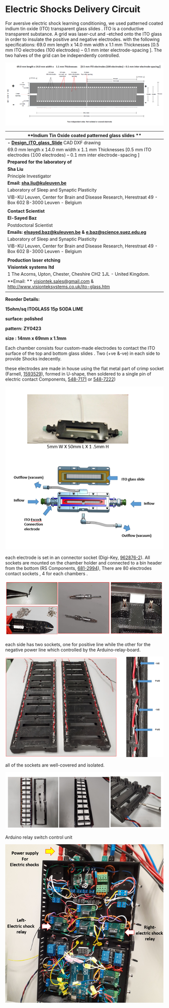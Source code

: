 # **Electric Shocks Delivery Circuit**



For aversive electric shock learning conditioning, we used patterned coated indium tin oxide (ITO) transparent glass slides . ITO is a conductive transparent substance. A grid was laser-cut and -etched onto the ITO glass in order to insulate the positive and negative electrodes.  with the following specifications: 69.0 mm length x 14.0 mm width x 1.1 mm Thicknesses [0.5 mm ITO electrodes (100 electrodes) – 0.1 mm inter electrode-spacing ]. The two halves of the grid can be independently controlled. 



![ITO-slide-design.PNG](assets/Images/ITO-slide-design.PNG)

| **Indium Tin Oxide coated patterned glass slides ** |
| ---------------------------------------- |
| **- [Design_ITO_glass_Slide](../src/ElectricShock)** CAD DXF drawing |
| 69.0 mm length x 14.0 mm width x 1.1 mm Thicknesses [0.5 mm ITO electrodes (100 electrodes) – 0.1 mm inter electrode-spacing ] |
| **Prepared for the  laboratory of**      |
| **Sha Liu**                              |
| Principle Investigator                   |
| **Email:  [sha.liu@kuleuven.be](mailto:sha.liu@kuleuven.be)** |
| Laboratory of Sleep and Synaptic Plasticity |
| VIB-KU Leuven, Center for Brain and Disease Research, Herestraat 49 - Box 602 B-3000 Leuven - Belgium |
|                                          |
| **Contact Scientist**                    |
| **El-Sayed Baz**                         |
| Postdoctoral Scientist                   |
| **Emails: [elsayed.baz@kuleuven.be](mailto:elsayed.baz@kuleuven.be)      &   [e.baz@science.suez.edu.eg](mailto:e.baz@science.suez.edu.eg)** |
| Laboratory of Sleep and Synaptic Plasticity |
| VIB-KU Leuven, Center for Brain and Disease Research, Herestraat 49 - Box 602 B-3000 Leuven - Belgium |
|                                          |
| **Production laser etching**             |
| **Visiontek systems ltd**                |
| 1 The Acorns, Upton,  Chester,  Cheshire CH2 1JL - United Kingdom. |
| **Email:   **  [visiontek.sales@gmail.com](mailto:visiontek.sales@gmail.com)               & http://www.visionteksystems.co.uk/ito-glass.htm |
|                                          |

**Reorder Details:** 

**15ohm/sq ITOGLASS 15p SODA LIME**

**surface: polished**

**pattern: ZY0423**

**size : 14mm x 69mm x 1.1mm**



Each chamber consists four custom-made  electrodes to contact the ITO surface of the top and bottom glass slides . Two (+ve &-ve) in each side to provide Shocks indecently. 

these electrodes are made in house using the flat metal part of crimp socket  (Farnell, [1593529](https://be.farnell.com/multicomp/2226tg/crimp-terminal-24-28awg/dp/1593529?ost=1593529)), formed in U-shape, then soldered to  a single pin of electric contact  Components, [548-7171](https://benl.rs-online.com/web/p/pcb-headers/5487171) or  [548-7222](https://benl.rs-online.com/web/p/pcb-headers/5487222))

![IDOC-Chamber.PNG](assets/Images/IDOC-Chamber.PNG)



each electrode is set in an connector socket (Digi-Key, [962876-2](https://www.digikey.be/en/products/detail/te-connectivity-amp-connectors/962876-2/2332160)). All sockets are mounted on the chamber holder and connected to a bin header  from the bottom (RS Components, [681-2994](https://benl.rs-online.com/web/p/pcb-headers/6812994/)), There are 80 electrodes contact sockets , 4 for each  chambers .

![ESock-socket.PNG](assets/Images/ESock-socket.PNG)



each side has two sockets, one for positive line while the other for the negative power line which controlled by the Arduino-relay-board. 



![ESock-socket-connection.PNG](assets/Images/ESock-socket-connection.PNG)



all of the sockets are well-covered and isolated.

![ESock-socket-connection-cover.PNG](assets/Images/ESock-socket-connection-cover.PNG)



Arduino relay switch  control unit 

![ESock-Arduino-relay.PNG](assets/Images/ESock-Arduino-relay.PNG)
